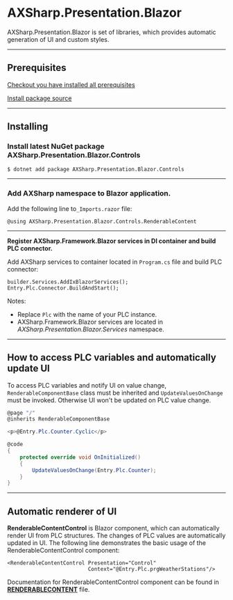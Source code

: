 # AXSharp.Presentation.Blazor

AXSharp.Presentation.Blazor is set of libraries, which provides automatic generation of UI and custom styles.  


---

## Prerequisites

[Checkout you have installed all prerequisites](~/index.md#prerequisites)

[Install package source](~/index.md#add-package-source)

 ---
## Installing


### **Install latest NuGet package AXSharp.Presentation.Blazor.Controls**



~~~
$ dotnet add package AXSharp.Presentation.Blazor.Controls 
~~~

---
### **Add AXSharp namespace to Blazor application.**


Add the following line to`_Imports.razor` file:

```
@using AXSharp.Presentation.Blazor.Controls.RenderableContent
```
- - -
**Register AXSharp.Framework.Blazor services in DI container and build PLC connector.**

Add AXSharp services to container located in `Program.cs` file and build PLC connector:

```
builder.Services.AddIxBlazorServices();
Entry.Plc.Connector.BuildAndStart();
```

Notes: 
- Replace `Plc` with the name of your PLC instance.
- AXSharp.Framework.Blazor services are located in *AXSharp.Presentation.Blazor.Services* namespace.

---
## How to access PLC variables and automatically update UI

To access PLC variables and notify UI on value change, `RenderableComponentBase` class must be inherited and `UpdateValuesOnChange` must be invoked. Otherwise UI won't be updated on PLC value change. 


```C#
@page "/"
@inherits RenderableComponentBase

<p>@Entry.Plc.Counter.Cyclic</p>

@code
{       
    protected override void OnInitialized()
    {
        UpdateValuesOnChange(Entry.Plc.Counter);
    }
}
```
 

---

## Automatic renderer of UI

**RenderableContentControl** is Blazor component, which can automatically render UI from PLC structures. The changes of PLC values are automatically updated in UI.
The following line demonstrates the basic usage of the RenderableContentControl component:

```
<RenderableContentControl Presentation="Control"
                          Context="@Entry.Plc.prgWeatherStations"/>
```

Documentation for RenderableContentControl component can be found in **[RENDERABLECONTENT](RENDERABLECONTENT.md)** file.


